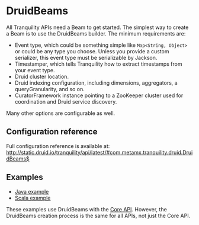 # DruidBeams

All Tranquility APIs need a Beam to get started. The simplest way to create a Beam is to use the DruidBeams builder.
The minimum requirements are:

  - Event type, which could be something simple like `Map<String, Object>` or could be any type you choose. Unless
  you provide a custom serializer, this event type must be serializable by Jackson.
  - Timestamper, which tells Tranquility how to extract timestamps from your event type.
  - Druid cluster location.
  - Druid indexing configuration, including dimensions, aggregators, a queryGranularity, and so on.
  - CuratorFramework instance pointing to a ZooKeeper cluster used for coordination and Druid service discovery.

Many other options are configurable as well.

## Configuration reference

Full configuration reference is available at: http://static.druid.io/tranquility/api/latest/#com.metamx.tranquility.druid.DruidBeams$

## Examples

- [Java example](https://github.com/druid-io/tranquility/blob/master/core/src/test/java/com/metamx/tranquility/example/JavaExample.java)
- [Scala example](https://github.com/druid-io/tranquility/blob/master/core/src/test/scala/com/metamx/tranquility/example/ScalaExample.java)

These examples use DruidBeams with the [Core API](core.md). However, the DruidBeams creation process is the same for
all APIs, not just the Core API.
